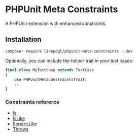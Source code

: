 # PHPUnit Meta Constraints

A PHPUnit extension with enhanced constraints.


## Installation

```shell
composer require linepogl/phpunit-meta-constraints --dev
```

Optionally, you can include the helper trait in your test cases:

```php
final class MyTestCase extends TestCase
{
    use PHPUnitMetaConstraintsTrait;
    ...
}
```


### Constraints refererce

- [Is](doc/is.md)
- [IsLike](doc/is_like.md)
- [IteratesLike](doc/iterates_like.md)
- [Throws](doc/throws.md)
